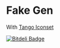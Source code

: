 Fake Gen
========



With [Tango Iconset](https://www.iconfinder.com/search/?q=iconset%3Atango-icon-library)


[![Bitdeli Badge](https://d2weczhvl823v0.cloudfront.net/Ridermansb/fake-gen/trend.png)](https://bitdeli.com/free "Bitdeli Badge")

